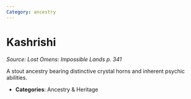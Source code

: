 ```yaml
---
Category: ancestry
---
```

# Kashrishi  
*Source: Lost Omens: Impossible Lands p. 341*  

A stout ancestry bearing distinctive crystal horns and inherent psychic abilities.

- **Categories**: Ancestry & Heritage